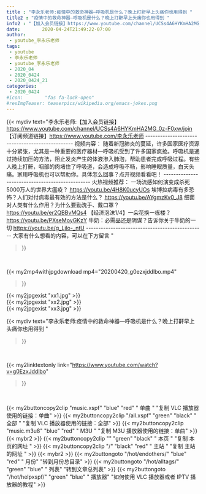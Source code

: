 ```yaml
---
title : "李永乐老师:疫情中的救命神器—呼吸机是什么？晚上打鼾早上头痛你也用得到 "
title2 : "疫情中的救命神器—呼吸机是什么？晚上打鼾早上头痛你也用得到 "
info2 : "【加入会员链接】https://www.youtube.com/channel/UCSs4A6HYKmHA2MG_0z-F0xw/join 【订阅频道链接】https://www.youtube.com/李永乐老师 ------------------------------------------------ 视频内容： 随着新冠肺炎的蔓延，许多国家医疗资源十分紧张，尤其是一种重要的医疗器材—呼吸机受到了许多国家疯抢。呼吸机是通过持续加压的方法，阻止发炎产生的体液渗入肺泡，帮助患者完成呼吸过程。有些人晚上打鼾，咽部的肉堵住了呼吸道，会造成呼吸不畅，影响睡眠质量，白天头痛。家用呼吸机也可以帮助你。具体怎么回事？点开视频看看吧！ ------------------------------------------------ 火热视频推荐： 一场流感如何演变成杀死5000万人的世界大瘟疫？ https://youtu.be/4H8K0ucyUOs  埃博拉病毒有多恐怖？人们对付病毒最有效的方法是什么？ https://youtu.be/AYgmzKv0_J8  细菌对人类有什么作用？为什么要勤洗手、戴口罩？ https://youtu.be/er2QBBvMQs4  【经济泡沫1/4】一朵花换一栋楼？ https://youtu.be/PXseMoyGKzY  牛奶：必需品还是阴谋？告诉你关于牛奶的一切 https://youtu.be/g_Ljlo-_ntU ------------------------------------------------  大家有什么想看的内容，可以在下方留言 "
date:        2020-04-24T21:49:22-07:00
author:
 - youtube_李永乐老师
tags:
 - youtube
 - 李永乐老师
 - youtube_李永乐老师
 - 2020_04
 - 2020_0424
 - 2020_0424_21
categories:
 - 2020_0424
#icon:        "fas fa-lock-open"
#resImgTeaser: teaserpics/wikipedia.org/emacs-jokes.png
---
```


{{< mydiv text="李永乐老师:【加入会员链接】https://www.youtube.com/channel/UCSs4A6HYKmHA2MG_0z-F0xw/join 【订阅频道链接】https://www.youtube.com/李永乐老师 ------------------------------------------------ 视频内容： 随着新冠肺炎的蔓延，许多国家医疗资源十分紧张，尤其是一种重要的医疗器材—呼吸机受到了许多国家疯抢。呼吸机是通过持续加压的方法，阻止发炎产生的体液渗入肺泡，帮助患者完成呼吸过程。有些人晚上打鼾，咽部的肉堵住了呼吸道，会造成呼吸不畅，影响睡眠质量，白天头痛。家用呼吸机也可以帮助你。具体怎么回事？点开视频看看吧！ ------------------------------------------------ 火热视频推荐： 一场流感如何演变成杀死5000万人的世界大瘟疫？ https://youtu.be/4H8K0ucyUOs  埃博拉病毒有多恐怖？人们对付病毒最有效的方法是什么？ https://youtu.be/AYgmzKv0_J8  细菌对人类有什么作用？为什么要勤洗手、戴口罩？ https://youtu.be/er2QBBvMQs4  【经济泡沫1/4】一朵花换一栋楼？ https://youtu.be/PXseMoyGKzY  牛奶：必需品还是阴谋？告诉你关于牛奶的一切 https://youtu.be/g_Ljlo-_ntU ------------------------------------------------  大家有什么想看的内容，可以在下方留言 "
>}}
<br>


{{< my2mp4withjpgdownload mp4="20200420_g0ezxjddlbo.mp4"
>}}

{{< my2jpgexist "xx1.jpg" >}}<br>
{{< my2jpgexist "xx2.jpg" >}}<br>
{{< my2jpgexist "xx3.jpg" >}}<br>



{{< mydiv text="李永乐老师:疫情中的救命神器—呼吸机是什么？晚上打鼾早上头痛你也用得到 "
>}}
<br>

{{< my2linktextonly link="https://www.youtube.com/watch?v=g0EzxJddlbo"
>}}


<br>

{{< my2buttoncopy2clip "music.xspf"        "blue"   "red"    " 单曲 "  "复制 VLC 播放器使用的链接：单曲" >}} {{< my2buttoncopy2clip "/all.xspf"         "green"  "black"  " 全部 "  "复制 VLC 播放器使用的链接：全部" >}} {{< my2buttoncopy2clip "music.m3u8"        "blue"   "red"    " M3U  "    "复制 M3U 播放器使用的链接：单曲" >}} {{< mybr2 >}} {{< my2buttoncopy2clip ""                  "green"  "black"  " 本页 "    "复制 本页的网址 " >}} {{< my2buttoncopy2clip "/"                 "black"  "red"    " 主站 "    "复制 主站的网址 " >}} {{< mybr2 >}} {{< my2buttongoto      "/hot/endothers/"   "blue"   "red"    " 月份"   "转到月份总目录" >}} {{< my2buttongoto      "/hot/alltags/"     "green"  "blue"   " 列表"   "转到文章总列表" >}} {{< my2buttongoto      "/hot/helpxspf/"    "green"  "blue"   " 播放器" "如何使用 VLC 播放器或者 IPTV 播放器的教程" >}} 
